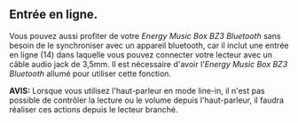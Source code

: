 ## Entrée en ligne.

Vous pouvez aussi profiter de votre *Energy Music Box BZ3 Bluetooth* sans besoin de le synchroniser avec un appareil bluetooth, car il inclut une entrée en ligne (14) dans laquelle vous pouvez connecter votre lecteur avec un câble audio jack de 3,5mm.
Il est nécessaire d'avoir l'*Energy Music Box BZ3 Bluetooth* allumé pour utiliser cette fonction. 

**AVIS:** Lorsque vous utilisez l'haut-parleur en mode line-in, il n'est pas possible de contrôler la lecture ou le volume depuis l'haut-parleur, il faudra réaliser ces actions depuis le lecteur branché.
